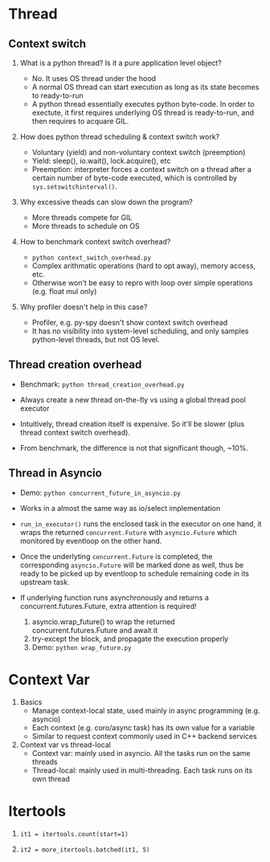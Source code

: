 # Thread

##  Context switch 

1. What is a python thread? Is it a pure application level object?
    - No. It uses OS thread under the hood
    - A normal OS thread can start execution as long as its state becomes to ready-to-run
    - A python thread essentially executes python byte-code. In order to exectute, it first requires underlying OS thread is ready-to-run, and then requires to acquare GIL.

2. How does python thread scheduling & context switch work? 
    - Voluntary (yield) and non-voluntary context switch (preemption)
    - Yield: sleep(), io.wait(), lock.acquire(), etc
    - Preemption: interpreter forces a context switch on a thread after a certain number of byte-code executed, which is controlled by `sys.setswitchinterval()`.

3. Why excessive theads can slow down the program?
    - More threads compete for GIL
    - More threads to schedule on OS

4. How to benchmark context switch overhead?
    -  `python context_switch_overhead.py`
    - Complex arithmatic operations (hard to opt away), memory access, etc.
    - Otherwise won't be easy to repro with loop over simple operations (e.g. float mul only)

5. Why profiler doesn't help in this case?
    - Profiler, e.g. py-spy doesn't show context switch overhead
    - It has no visibility into system-level scheduling, and only samples python-level threads, but not OS level.


## Thread creation overhead

- Benchmark: `python thread_creation_overhead.py`

- Always create a new thread on-the-fly vs using a global thread pool executor

- Intuitively, thread creation itself is expensive. So it'll be slower (plus thread context switch overhead).

- From benchmark, the difference is not that significant though, ~10%.



## Thread in Asyncio 

- Demo: `python concurrent_future_in_asyncio.py`

- Works in a almost the same way as io/select implementation

- `run_in_executor()` runs the enclosed task in the executor on  one hand, it wraps the returned `concurrent.Future` with `asyncio.Future` which monitored by eventloop on the other hand. 

- Once the underlyting `concurrent.Future` is completed, the corresponding `asyncio.Future` will be marked done as well, thus be ready to be picked up by eventloop to schedule remaining code in its upstream task.

- If underlying function runs asynchronously and returns a concurrent.futures.Future, extra attention is required!
    1. asyncio.wrap_future() to wrap the returned concurrent.futures.Future and await it
    2. try-except the block, and propagate the execution properly
    3. Demo: `python wrap_future.py`

# Context Var

1. Basics
   - Manage context-local state, used mainly in async programming (e.g. asyncio) 
   - Each context (e.g. coro/async task) has its own value for a variable
   - Similar to request context commonly used in C++ backend services
2. Context var vs thread-local
   - Context var: mainly used in asyncio. All the tasks run on the same threads
   - Thread-local: mainly used in multi-threading. Each task runs on its own thread


# Itertools

1. `it1 = itertools.count(start=1)`

2. `it2 = more_itertools.batched(it1, 5)`